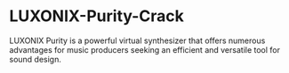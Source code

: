 # LUXONIX-Purity-Crack
LUXONIX Purity is a powerful virtual synthesizer that offers numerous advantages for music producers seeking an efficient and versatile tool for sound design.
